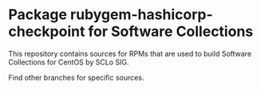 # Package rubygem-hashicorp-checkpoint for Software Collections

This repository contains sources for RPMs that are used
to build Software Collections for CentOS by SCLo SIG.

Find other branches for specific sources.

